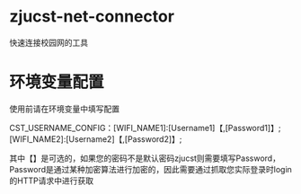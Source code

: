 # zjucst-net-connector
快速连接校园网的工具

# 环境变量配置
使用前请在环境变量中填写配置 

CST_USERNAME_CONFIG：[WIFI_NAME1]:[Username1]【,[Password1]】;[WIFI_NAME2]:[Username2]【,[Password2]】;

其中【】是可选的，如果您的密码不是默认密码zjucst则需要填写Password，Password是通过某种加密算法进行加密的，因此需要通过抓取您实际登录时login的HTTP请求中进行获取
